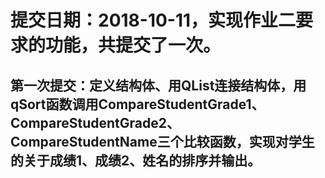 # 提交日期：2018-10-11，实现作业二要求的功能，共提交了一次。
## 第一次提交：定义结构体、用QList连接结构体，用qSort函数调用CompareStudentGrade1、CompareStudentGrade2、CompareStudentName三个比较函数，实现对学生的关于成绩1、成绩2、姓名的排序并输出。
